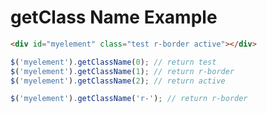 # getClass Name Example #

```html
<div id="myelement" class="test r-border active"></div>
```

```javascript
$('myelement').getClassName(0); // return test
$('myelement').getClassName(1); // return r-border
$('myelement').getClassName(2); // return active

$('myelement').getClassName('r-'); // return r-border
```
